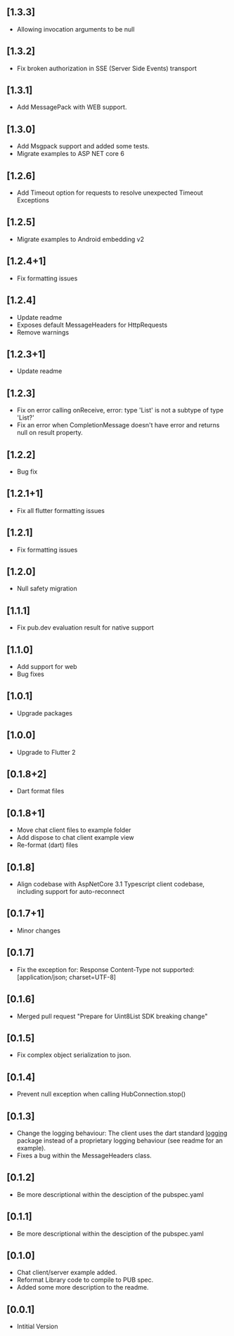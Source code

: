 ## [1.3.3]

* Allowing invocation arguments to be null

## [1.3.2]

* Fix broken authorization in SSE (Server Side Events) transport

## [1.3.1]

* Add MessagePack with WEB support.

## [1.3.0]

* Add Msgpack support and added some tests.
* Migrate examples to ASP NET core 6

## [1.2.6]
* Add Timeout option for requests to resolve unexpected Timeout Exceptions  

## [1.2.5]
* Migrate examples to Android embedding v2

## [1.2.4+1]
* Fix formatting issues 

## [1.2.4] 
* Update readme
* Exposes default MessageHeaders for HttpRequests
* Remove warnings

## [1.2.3+1] 
* Update readme

## [1.2.3]
* Fix on error calling onReceive, error: type 'List' is not a subtype of type 'List?'
* Fix an error when CompletionMessage doesn't have error and returns null on result property.

## [1.2.2]
* Bug fix

## [1.2.1+1]
* Fix all flutter formatting issues

## [1.2.1]
* Fix formatting issues

## [1.2.0]
* Null safety migration

## [1.1.1]
* Fix pub.dev evaluation result for native support

## [1.1.0]
* Add support for web
* Bug fixes

## [1.0.1]
* Upgrade packages

## [1.0.0]
* Upgrade to Flutter 2

## [0.1.8+2]
* Dart format files

## [0.1.8+1]
* Move chat client files to example folder
* Add dispose to chat client example view
* Re-format (dart) files

## [0.1.8]
* Align codebase with AspNetCore 3.1 Typescript client codebase, including support for auto-reconnect

## [0.1.7+1]
* Minor changes

## [0.1.7]
* Fix the exception for: Response Content-Type not supported: [application/json; charset=UTF-8]

## [0.1.6]
* Merged pull request "Prepare for Uint8List SDK breaking change"

## [0.1.5]
* Fix complex object serialization to json.

## [0.1.4]
* Prevent null exception when calling HubConnection.stop()

## [0.1.3]
* Change the logging behaviour: The client uses the dart standard [logging](https://pub.dartlang.org/packages/logging) package instead of a proprietary logging behaviour (see readme for an example).
* Fixes a bug within the MessageHeaders class.

## [0.1.2]

* Be more descriptional within the desciption of the pubspec.yaml

## [0.1.1]

* Be more descriptional within the desciption of the pubspec.yaml

## [0.1.0]

* Chat client/server example added.
* Reformat Library code to compile to PUB spec.
* Added some more description to the readme.

## [0.0.1]

* Intitial Version
